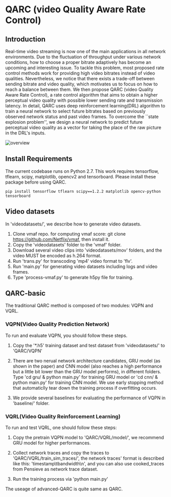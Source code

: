 # QARC (video Quality Aware Rate Control)

## Introduction
Real-time video streaming is now one of the main applications in all network environments. Due to the fluctuation of throughput under various network conditions, how to choose a proper bitrate adaptively has become an upcoming and interesting issue. To tackle this problem, most proposed rate control methods work for providing high video bitrates instead of video qualities. Nevertheless, we notice that there exists a trade-off between sending bitrate and video quality, which motivates us to focus on how to reach a balance between them. We then propose QARC (video Quality Aware Rate Control), a rate control algorithm that aims to obtain a higher perceptual video quality with possible lower sending rate and transmission latency. In detail, QARC uses deep reinforcement learning(DRL) algorithm to train a neural network to select future bitrates based on previously observed network status and past video frames. To overcome the ``state explosion problem'', we design a neural network to predict future perceptual video quality as a vector for taking the place of the raw picture in the DRL's inputs. 

![overview](overview.png)

## Install Requirements

The current codebase runs on Python 2.7. This work requires tensorflow, tflearn, scipy, matplotlib, opencv2 and tensorboard. Please install these package before using QARC. 

```
pip install tensorflow tflearn scipy==1.2.2 matplotlib opencv-python tensorboard
```

## Video datasets
In 'videodatasets/', we describe how to generate video datasets.

1. Clone vmaf repo. for computing vmaf score: git clone https://github.com/Netflix/vmaf, then install it.
2. Copy the 'videodatasets' folder to the 'vmaf' folder.
3. Download several video clips into 'videodatasets/mov' folders, and the video MUST be encoded as h.264 format.
4. Run 'trans.py' for transcoding 'mp4' video format to 'flv'.
5. Run 'main.py' for generating video datasets including logs and video frames.
6. Type 'process-vmaf.py' to generate h5py file for training.

## QARC-basic
The traditional QARC method is composed of two modules: VQPN and VQRL.

### VQPN(Video Quality Prediction Network)
To run and evaluate VQPN, you should follow these steps.

1. Copy the '*.h5' training dataset and test dataset from 'videodatasets/' to 'QARC/VQPN'
   
2. There are two nerual network architecture candidates, GRU model (as shown in the paper) and CNN model (also reaches a high performance but a little bit lower than the GRU model performs), in different folders. Type 'cd gru/ & python main.py' for training GRU model or 'cd cnn/ & python main.py' for training CNN model. We use early stopping method that automaticlly tear down the training process if overfitting occurs.
   
3. We provide several baselines for evaluating the performance of VQPN in 'baseline/' folder.

### VQRL(Video Quality Reinforcement Learning)
To run and test VQRL, one should follow these steps:

1. Copy the pretrain VQPN model to 'QARC/VQRL/model/', we recommend GRU model for higher performances.
   
2. Collect network traces and copy the traces to 'QARC/VQRL/train_sim_traces/', the network traces' format is described like this: 'timestamp\tbandwidth\n', and you can also use cooked_traces from Pensieve as network trace dataset.
   
3. Run the training process via 'python main.py'

The useage of advanced-QARC is quite same as QARC.
